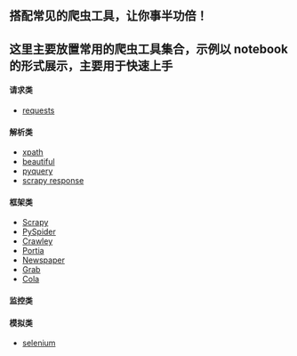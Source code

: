 ## 搭配常见的爬虫工具，让你事半功倍！

这里主要放置常用的爬虫工具集合，示例以 notebook的形式展示，主要用于快速上手
---
#### 请求类
- [requests](https://github.com/Dustyposa/goSpider/tree/master/tools/requests#%E5%9F%BA%E6%9C%AC%E4%BD%BF%E7%94%A8)
#### 解析类
- [xpath]()
- [beautiful]()
- [pyquery]()
- [scrapy response]()
#### 框架类
- [Scrapy]()
- [PySpider]()
- [Crawley]()
- [Portia]()
- [Newspaper]()
- [Grab]()
- [Cola]()
#### 监控类

#### 模拟类
- [selenium]()
